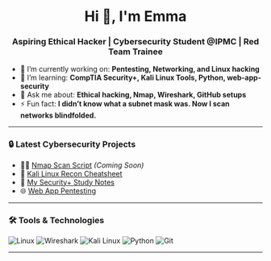 <h1 align="center">Hi 👋, I'm Emma</h1>
<h3 align="center">Aspiring Ethical Hacker | Cybersecurity Student @IPMC | Red Team Trainee</h3>

- 🔭 I’m currently working on: **Pentesting, Networking, and Linux hacking**
- 🌱 I’m learning: **CompTIA Security+, Kali Linux Tools, Python, web-app-security**
- 💬 Ask me about: **Ethical hacking, Nmap, Wireshark, GitHub setups**
- ⚡ Fun fact: **I didn’t know what a subnet mask was. Now I scan networks blindfolded.**

---

### 🔒 Latest Cybersecurity Projects
- 🕵️‍♂️ [Nmap Scan Script](#) *(Coming Soon)*
- 🧠 [Kali Linux Recon Cheatsheet](#)
- 🎯 [My Security+ Study Notes](https://github.com/cybernerddd/Securityplus-notes/)
- 🌐 [Web App Pentesting](#)
---

### 🛠️ Tools & Technologies
![Linux](https://img.shields.io/badge/Linux-FCC624?style=flat-square&logo=linux&logoColor=black)
![Wireshark](https://img.shields.io/badge/Wireshark-1679A7?style=flat-square&logo=wireshark&logoColor=white)
![Kali Linux](https://img.shields.io/badge/Kali_Linux-557C94?style=flat-square&logo=kali-linux&logoColor=white)
![Python](https://img.shields.io/badge/Python-3776AB?style=flat-square&logo=python&logoColor=white)
![Git](https://img.shields.io/badge/Git-F05032?style=flat-square&logo=git&logoColor=white)

---



